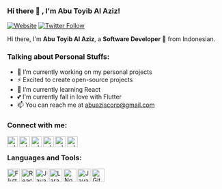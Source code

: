### Hi there 👋 , I'm Abu Toyib Al Aziz!

[![Website](https://img.shields.io/website?label=My_Portofolio&style=for-the-badge&url=https%3A%2F%2Fbelajar-next-reza.vercel.app)](https://abuazis.github.io/personal/)
[![Twitter Follow](https://img.shields.io/twitter/follow/abuzaio?color=1DA1F2&logo=twitter&style=for-the-badge)](https://twitter.com/abuzaio/)
    
Hi there, I'm **Abu Toyib Al Aziz**, a **Software Developer** 🚀 from Indonesian.

### Talking about Personal Stuffs:
  - 🔭 I’m currently working on my personal projects
  - ⚡ Excited to create open-source projects
  - 🌱 I’m currently learning React
  - 💕 I'm currently fall in love with Flutter
  - 📫 You can reach me at <a href="mailto:abuaziscorp@gmail.com">abuaziscorp@gmail.com</a>

  
### Connect with me:

<p>
    <a href="https://abuazis.github.io" target="blank"><img align="left" alt="udoyhasan.com" height="25px" src="https://raw.githubusercontent.com/udoyhasan/udoyhasan/main/social/web.png" /></a>
    <a href="https://web.facebook.com/AbuToyibAlAzis" target="blank"><img align="left" alt="udoyhasan | Facebook" height="25px" src="https://raw.githubusercontent.com/udoyhasan/udoyhasan/main/social/facebook.png" /></a>
    <a href="https://www.youtube.com/channel/UC__rvSyramahQN1w_IneftQ" target="blank"><img align="left" alt="udoyhasan | YouTube" height="25px" src="https://raw.githubusercontent.com/udoyhasan/udoyhasan/main/social/youtube.png" /></a>
    <a href="https://twitter.com/abuzaio" target="blank"><img align="left" alt="udoyhasan | Twitter" height="25px" src="https://raw.githubusercontent.com/udoyhasan/udoyhasan/main/social/twitter.png" /></a>
    <a href="https://linkedin.com/in/abuazis" target="blank"><img align="left" alt="udoyhasan | LinkedIn" height="25px" src="https://raw.githubusercontent.com/udoyhasan/udoyhasan/main/social/linkedin.png" /></a>
    <a href="https://instagram.com/abuzaio" target="blank"><img align="left" alt="udoyhasan | Instagram" height="25px" src="https://raw.githubusercontent.com/udoyhasan/udoyhasan/main/social/instagram.png" /></a>
</p>

<br />

### Languages and Tools:

<img align="left" alt="Flutter" height="30px" src="https://cdn.worldvectorlogo.com/logos/flutter-logo.svg" />
<img align="left" alt="React" height="30px" src="https://www.ruhidesain.com/wp-content/uploads/2018/04/react.svg" />
<img align="left" alt="JavaScript" height="30px" src="https://raw.githubusercontent.com/udoyhasan/udoyhasan/main/icons/js.png" />
<img align="left" alt="Laravel" height="30px" src="https://raw.githubusercontent.com/udoyhasan/udoyhasan/main/icons/laravel.png" />
<img align="left" alt="Node" height="30px" src="https://www.pikpng.com/pngl/b/430-4309640_js-logo-nodejs-logo-clipart.png" />
<img align="left" alt="Java" height="30px" src="https://logos-download.com/wp-content/uploads/2016/10/Java_logo_icon.png" />
<img align="left" alt="Git" height="30px" src="https://raw.githubusercontent.com/udoyhasan/udoyhasan/main/icons/git.png" />  
